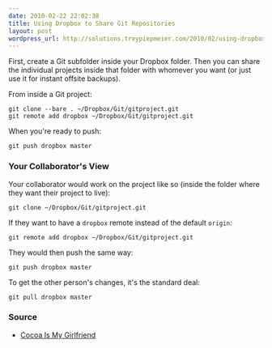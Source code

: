 ```yaml
---
date: 2010-02-22 22:02:38
title: Using Dropbox to Share Git Repositories
layout: post
wordpress_url: http://solutions.treypiepmeier.com/2010/02/using-dropbox-to-share-git-repositories/
---
```

First, create a Git subfolder inside your Dropbox folder. Then you can share the individual projects inside that folder with whomever you want (or just use it for instant offsite backups).

From inside a Git project:

    git clone --bare . ~/Dropbox/Git/gitproject.git
    git remote add dropbox ~/Dropbox/Git/gitproject.git

When you're ready to push:

    git push dropbox master

### Your Collaborator's View

Your collaborator would work on the project like so (inside the folder where they want their project to live):

    git clone ~/Dropbox/Git/gitproject.git

If they want to have a `dropbox` remote instead of the default `origin`:

    git remote add dropbox ~/Dropbox/Git/gitproject.git

They would then push the same way:

    git push dropbox master

To get the other person's changes, it's the standard deal:

    git pull dropbox master

### Source
- [Cocoa Is My Girlfriend](http://www.cimgf.com/2008/06/03/version-control-makes-you-a-better-programmer/)